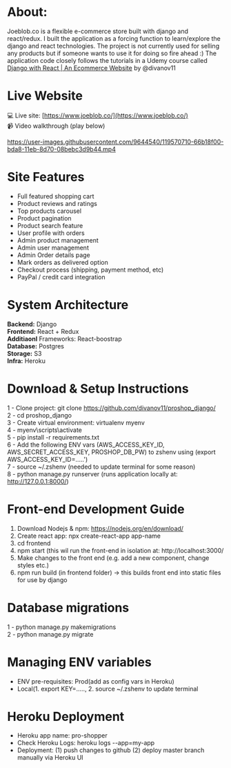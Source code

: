 # About: 
Joeblob.co is a flexible e-commerce store built with django and react/redux.
I built the application as a forcing function to learn/explore the django and react technologies.
The project is not currently used for selling any products but if someone wants to use it for doing so fire ahead :)
The application code closely follows the tutorials in a Udemy course called 
[Django with React | An Ecommerce Website](https://www.udemy.com/course/django-with-react-an-ecommerce-website/) by @divanov11


# Live Website
💻 Live site: [https://www.joeblob.co/](https://www.joeblob.co/)  
📹 Video walkthrough (play below)  

https://user-images.githubusercontent.com/9644540/119570710-66b18f00-bda8-11eb-8d70-08bebc3d9b44.mp4

# Site Features
- Full featured shopping cart
- Product reviews and ratings
- Top products carousel
- Product pagination
- Product search feature
- User profile with orders
- Admin product management
- Admin user management
- Admin Order details page
- Mark orders as delivered option
- Checkout process (shipping, payment method, etc)
- PayPal / credit card integration

# System Architecture
**Backend:** Django  
**Frontend:** React + Redux  
**Additiaonl** Frameworks: React-boostrap  
**Database:** Postgres  
**Storage:** S3  
**Infra:** Heroku  

# Download & Setup Instructions 
1 - Clone project: git clone https://github.com/divanov11/proshop_django/  
2 - cd proshop_django  
3 - Create virtual environment: virtualenv myenv  
4 - myenv\scripts\activate  
5 - pip install -r requirements.txt  
6 - Add the following ENV vars (AWS_ACCESS_KEY_ID, AWS_SECRET_ACCESS_KEY, PROSHOP_DB_PW) to zshenv using (export AWS_ACCESS_KEY_ID=.....')   
7 - source ~/.zshenv (needed to update terminal for some reason)  
8 - python manage.py runserver (runs application locally at: http://127.0.0.1:8000/)  

# Front-end Development Guide  
1. Download Nodejs & npm: https://nodejs.org/en/download/  
3. Create react app: npx create-react-app app-name  
5. cd frontend  
7. npm start (this wil run the front-end in isolation at: http://localhost:3000/  
9. Make changes to the front end (e.g. add a new component, change styles etc.)  
11. npm run build (in frontend folder) -> this builds front end into static files for use by django  

# Database migrations
1 - python manage.py makemigrations  
2 - python manage.py migrate

# Managing ENV variables
- ENV pre-requisites: Prod(add as config vars in Heroku)  
- Local(1. export KEY=....., 2. source ~/.zshenv to update terminal

# Heroku Deployment
- Heroku app name: pro-shopper
- Check Heroku Logs: heroku logs --app=my-app 
- Deployment: (1) push changes to github (2) deploy master branch manually via Heroku UI
